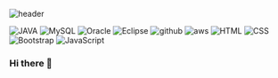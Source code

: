 
![header](https://capsule-render.vercel.app/api?type=waving&color=4169e1&height=300&section=header&text=ru%20ru&fontSize=90)

<p>
<img alt="JAVA" src="https://img.shields.io/badge/JAVA-007396?style=for-the-badge&logo=java&logoColor=white">
<img alt="MySQL" src="https://img.shields.io/badge/MySQL-4479A1?style=for-the-badge&logo=MySQL&logoColor=white">
<img alt="Oracle" src="https://img.shields.io/badge/Oracle-F80000?style=for-the-badge&logo=Oracle&logoColor=white">
<img alt="Eclipse" src="https://img.shields.io/badge/Eclipse-2C2255?style=for-the-badge&logo=Eclipse%20IDE&logoColor=white">
<img alt="github" src="https://img.shields.io/badge/github-181717?style=for-the-badge&logo=github&logoColor=white">
<img alt="aws" src="https://img.shields.io/badge/aws-232F3E?style=for-the-badge&logo=aws&logoColor=white">
  
<img alt="HTML" src="https://img.shields.io/badge/HTML-E34F26?style=for-the-badge&logoColor=white">
<img alt="CSS" src="https://img.shields.io/badge/CSS-1572B6?style=for-the-badge&logoColor=white">
<img alt="Bootstrap" src="https://img.shields.io/badge/Bootstrap-7952B3?style=for-the-badge&logoColor=white">
<img alt="JavaScript" src="https://img.shields.io/badge/JavaScript-F7DF1E?style=for-the-badge&logoColor=black">
</p>


### Hi there 👋

<!--
**limruru/limruru** is a ✨ _special_ ✨ repository because its `README.md` (this file) appears on your GitHub profile.

Here are some ideas to get you started:

- 🔭 I’m currently working on ...
- 🌱 I’m currently learning ...
- 👯 I’m looking to collaborate on ...
- 🤔 I’m looking for help with ...
- 💬 Ask me about ...
- 📫 How to reach me: ...
- 😄 Pronouns: ...
- ⚡ Fun fact: ...
-->
